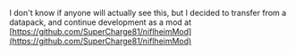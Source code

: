 I don't know if anyone will actually see this, but I decided to transfer from a datapack, and continue development as a mod at [https://github.com/SuperCharge81/niflheimMod](https://github.com/SuperCharge81/niflheimMod)
